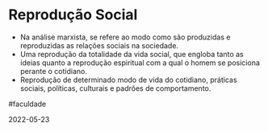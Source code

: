 # Reprodução Social
- Na análise marxista, se refere ao modo como são produzidas e reproduzidas as relações sociais na sociedade.
- Uma reprodução da totalidade da vida social, que engloba tanto as ideias quanto a reprodução espiritual com a qual o homem se posiciona perante o cotidiano.
- Reprodução de determinado modo de vida do cotidiano, práticas sociais, políticas, culturais e padrões de comportamento.

#faculdade 

2022-05-23